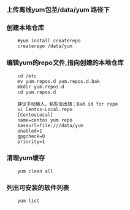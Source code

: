 ### 上传离线yum包至/data/yum 路径下

### 创建本地仓库
```
    #yum install createrepo
    createrepo /data/yum
```
### 编辑yum的repo文件,指向创建的本地仓库
```
    cd /etc
    mv yum.repos.d yum.repos.d.bak
    mkdir yum.repos.d
    cd yum.repos.d
    
    建议手动输入，粘贴会出错：Bad id for repo
    vi Centos-Local.repo
    [Centos­Local] 
    name=centos yum repo 
    baseurl=file:///data/yum 
    enabled=1 
    gpgcheck=0 
    priority=1
```

### 清理yum缓存
```
    yum clean all
```

### 列出可安装的软件列表
```
    yum list
```